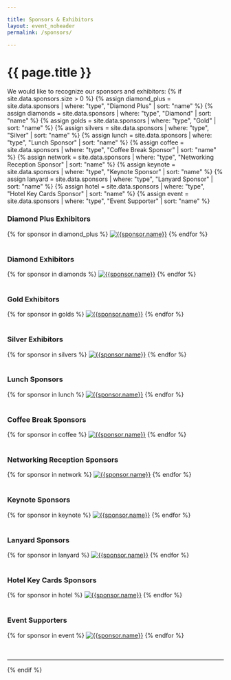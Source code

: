 ```yaml
---

title: Sponsors & Exhibitors
layout: event_noheader
permalink: /sponsors/

---
```


# {{ page.title }}
We would like to recognize our sponsors and exhibitors: 
{% if site.data.sponsors.size > 0 %}
{% assign diamond_plus = site.data.sponsors | where: "type", "Diamond Plus" | sort: "name" %}
{% assign diamonds = site.data.sponsors | where: "type", "Diamond" | sort: "name" %}
{% assign golds = site.data.sponsors | where: "type", "Gold" | sort: "name" %}
{% assign silvers = site.data.sponsors | where: "type", "Silver" | sort: "name" %}
{% assign lunch = site.data.sponsors | where: "type", "Lunch Sponsor" | sort: "name" %}
{% assign coffee = site.data.sponsors | where: "type", "Coffee Break Sponsor" | sort: "name" %}
{% assign network = site.data.sponsors | where: "type", "Networking Reception Sponsor" | sort: "name" %}
{% assign keynote = site.data.sponsors | where: "type", "Keynote Sponsor" | sort: "name" %}
{% assign lanyard = site.data.sponsors | where: "type", "Lanyard Sponsor" | sort: "name" %}
{% assign hotel = site.data.sponsors | where: "type", "Hotel Key Cards Sponsor" | sort: "name" %}
{% assign event = site.data.sponsors | where: "type", "Event Supporter" | sort: "name" %}

<section class='member'>
<div class='member-wrapper'>
<section class='member-list'>
<h3>Diamond Plus Exhibitors</h3>
<div class='event_member_div'>
{% for sponsor in diamond_plus %}
<a href="{{sponsor.url}}" class="member-logo"><img src="{{sponsor.logo}}" alt="{{sponsor.name}}"></a>
{% endfor %}
</div>
<br>
<h3>Diamond Exhibitors</h3>
<div class='event_member_div'>
{% for sponsor in diamonds %}
<a href="{{sponsor.url}}" class="member-logo"><img src="{{sponsor.logo}}" alt="{{sponsor.name}}"></a>
{% endfor %}
</div>
<br>
<h3>Gold Exhibitors</h3>
<div class='event_member_div'>
{% for sponsor in golds %}
<a href="{{sponsor.url}}" class="member-logo"><img src="{{sponsor.logo}}" alt="{{sponsor.name}}"></a>
{% endfor %}
</div>
<br>
<h3>Silver Exhibitors</h3>
<div class='event_member_div'>
{% for sponsor in silvers %}
<a href="{{sponsor.url}}" class="member-logo"><img src="{{sponsor.logo}}" alt="{{sponsor.name}}"></a>
{% endfor %}
</div>
<br>
<h3>Lunch Sponsors</h3>
<div class='event_member_div'>
{% for sponsor in lunch %}
<a href="{{sponsor.url}}" class="member-logo"><img src="{{sponsor.logo}}" alt="{{sponsor.name}}"></a>
{% endfor %}
</div>
<br>
<h3>Coffee Break Sponsors</h3>
<div class='event_member_div'>
{% for sponsor in coffee %}
<a href="{{sponsor.url}}" class="member-logo"><img src="{{sponsor.logo}}" alt="{{sponsor.name}}"></a>
{% endfor %}
</div>
<br>
<h3>Networking Reception Sponsors</h3>
<div class='event_member_div'>
{% for sponsor in network %}
<a href="{{sponsor.url}}" class="member-logo"><img src="{{sponsor.logo}}" alt="{{sponsor.name}}"></a>
{% endfor %}
</div>
<br>
<h3>Keynote Sponsors</h3>
<div class='event_member_div'>
{% for sponsor in keynote %}
<a href="{{sponsor.url}}" class="member-logo"><img src="{{sponsor.logo}}" alt="{{sponsor.name}}"></a>
{% endfor %}
</div>
<br>
<h3>Lanyard Sponsors</h3>
<div class='event_member_div'>
{% for sponsor in lanyard %}
<a href="{{sponsor.url}}" class="member-logo"><img src="{{sponsor.logo}}" alt="{{sponsor.name}}"></a>
{% endfor %}
</div>
<br>
<h3>Hotel Key Cards Sponsors</h3>
<div class='event_member_div'>
{% for sponsor in hotel %}
<a href="{{sponsor.url}}" class="member-logo"><img src="{{sponsor.logo}}" alt="{{sponsor.name}}"></a>
{% endfor %}
</div>
<br>
<h3>Event Supporters</h3>
<div class='event_member_div'>
{% for sponsor in event %}
<a href="{{sponsor.url}}" class="member-logo"><img src="{{sponsor.logo}}" alt="{{sponsor.name}}"></a>
{% endfor %}
</div>
</section>
</div>
</section>
<br><br>
<p>
<hr>
{% endif %}
